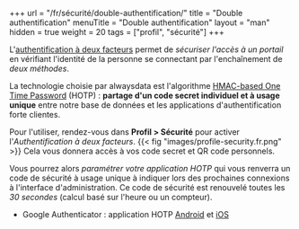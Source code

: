 +++
url = "/fr/sécurité/double-authentification/"
title = "Double authentification"
menuTitle = "Double authentification"
layout = "man"
hidden = true
weight = 20
tags = ["profil", "sécurité"]
+++


L'[authentification à deux facteurs](https://fr.wikipedia.org/wiki/Authentification_forte) permet de _sécuriser l'accès à un portail_ en vérifiant l'identité de la personne se connectant par l'enchaînement de _deux méthodes_.

La technologie choisie par alwaysdata est l'algorithme [HMAC-based One Time Password](https://en.wikipedia.org/wiki/HMAC-based_One-time_Password_Algorithm) (HOTP) : **partage d'un code secret individuel et à usage unique** entre notre base de données et les applications d'authentification forte clientes.

Pour l'utiliser, rendez-vous dans **Profil > Sécurité** pour activer l'_Authentification à deux facteurs_.
{{< fig "images/profile-security.fr.png" >}}
Cela vous donnera accès à vos code secret et QR code personnels.

Vous pourrez alors _paramétrer votre application HOTP_ qui vous renverra un code de sécurité à usage unique à indiquer lors des prochaines connexions à l'interface d'administration. Ce code de sécurité est renouvelé toutes les _30 secondes_ (calcul basé sur l'heure ou un compteur).


- Google Authenticator : application HOTP [Android](https://play.google.com/store/apps/details?id=com.google.android.apps.authenticator2) et [iOS](https://apps.apple.com/fr/app/google-authenticator/id388497605)
